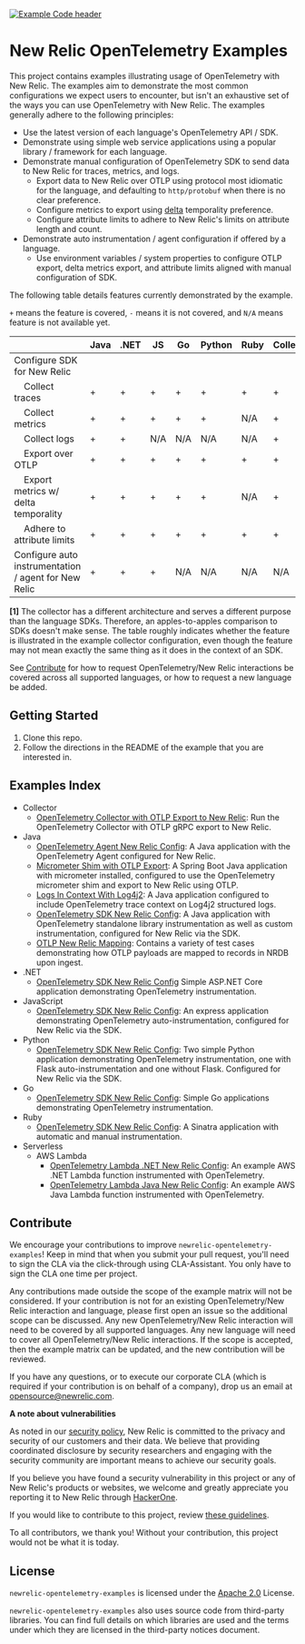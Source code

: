 [![Example Code header](https://github.com/newrelic/opensource-website/raw/develop/src/images/categories/Example_Code.png)](https://opensource.newrelic.com/oss-category/#example-code)

# New Relic OpenTelemetry Examples

This project contains examples illustrating usage of OpenTelemetry with New Relic. The examples aim to demonstrate the most common configurations we expect users to encounter, but isn't an exhaustive set of the ways you can use OpenTelemetry with New Relic. The examples generally adhere to the following principles:

* Use the latest version of each language's OpenTelemetry API / SDK.
* Demonstrate using simple web service applications using a popular library / framework for each language.
* Demonstrate manual configuration of OpenTelemetry SDK to send data to New Relic for traces, metrics, and logs.
  * Export data to New Relic over OTLP using protocol most idiomatic for the language, and defaulting to `http/protobuf` when there is no clear preference.
  * Configure metrics to export using [delta](https://github.com/open-telemetry/opentelemetry-specification/blob/main/specification/metrics/sdk_exporters/otlp.md) temporality preference.
  * Configure attribute limits to adhere to New Relic's limits on attribute length and count.
* Demonstrate auto instrumentation / agent configuration if offered by a language.
  * Use environment variables / system properties to configure OTLP export, delta metrics export, and attribute limits aligned with manual configuration of SDK.

The following table details features currently demonstrated by the example.

`+` means the feature is covered, `-` means it is not covered, and  `N/A` means feature is not available yet.

|                                                             | Java | .NET | JS  | Go  | Python | Ruby | Collector[1] |
|-------------------------------------------------------------|------|------|-----|-----|--------|------|--------------|
| Configure SDK for New Relic                                 |      |      |     |     |        |      |              |
| &nbsp;&nbsp;&nbsp;&nbsp;Collect traces                      | +    | +    | +   | +   | +      | +    | +            |
| &nbsp;&nbsp;&nbsp;&nbsp;Collect metrics                     | +    | +    | +   | +   | +      | N/A  | +            |
| &nbsp;&nbsp;&nbsp;&nbsp;Collect logs                        | +    | +    | N/A | N/A | N/A    | N/A  | +            |
| &nbsp;&nbsp;&nbsp;&nbsp;Export over OTLP                    | +    | +    | +   | +   | +      | +    | +            |
| &nbsp;&nbsp;&nbsp;&nbsp;Export metrics w/ delta temporality | +    | +    | +   | +   | +      | N/A  | +            |
| &nbsp;&nbsp;&nbsp;&nbsp;Adhere to attribute limits          | +    | +    | +   | +   | +      | +    | +            |
| Configure auto instrumentation / agent for New Relic        | +    | +    | +   | N/A | N/A    | N/A  | N/A          |


**[1]** The collector has a different architecture and serves a different purpose than the language SDKs. Therefore, an apples-to-apples comparison to SDKs doesn't make sense. The table roughly indicates whether the feature is illustrated in the example collector configuration, even though the feature may not mean exactly the same thing as it does in the context of an SDK.

See [Contribute](#contribute) for how to request OpenTelemetry/New Relic interactions be covered across all supported languages, or how to request a new language be added.

## Getting Started

1. Clone this repo.
2. Follow the directions in the README of the example that you are interested in.

## Examples Index

- Collector
  - [OpenTelemetry Collector with OTLP Export to New Relic](./collector): Run the OpenTelemetry Collector with OTLP gRPC export to New Relic.
- Java
  - [OpenTelemetry Agent New Relic Config](./java/agent-nr-config): A Java application with the OpenTelemetry Agent configured for New Relic.
  - [Micrometer Shim with OTLP Export](./java/logs-in-context-log4j2): A Spring Boot Java application with micrometer installed, configured to use the OpenTelemetry micrometer shim and export to New Relic using OTLP.
  - [Logs In Context With Log4j2](./java/logs-in-context-log4j2): A Java application configured to include OpenTelemetry trace context on Log4j2 structured logs.
  - [OpenTelemetry SDK New Relic Config](./java/sdk-nr-config): A Java application with OpenTelemetry standalone library instrumentation as well as custom instrumentation, configured for New Relic via the SDK.
  - [OTLP New Relic Mapping](./java/otlp-nr-mapping): Contains a variety of test cases demonstrating how OTLP payloads are mapped to records in NRDB upon ingest.
- .NET
  - [OpenTelemetry SDK New Relic Config](./dotnet/aspnetcore/) Simple ASP.NET Core application demonstrating OpenTelemetry instrumentation.
- JavaScript
  - [OpenTelemetry SDK New Relic Config](./javascript/simple-nodejs-app-http-exp): An express application demonstrating OpenTelemetry auto-instrumentation, configured for New Relic via the SDK.
- Python
  - [OpenTelemetry SDK New Relic Config](./python): Two simple Python application demonstrating OpenTelemetry instrumentation, one with Flask auto-instrumentation and one without Flask. Configured for New Relic via the SDK.
- Go
  - [OpenTelemetry SDK New Relic Config](./go): Simple Go applications demonstrating OpenTelemetry instrumentation.
- Ruby
  - [OpenTelemetry SDK New Relic Config](./ruby): A Sinatra application with automatic and manual instrumentation.
- Serverless
  - AWS Lambda
    - [OpenTelemetry Lambda .NET New Relic Config](./serverless/aws-lambda/dotnet): An example AWS .NET Lambda function instrumented with OpenTelemetry.
    - [OpenTelemetry Lambda Java New Relic Config](./serverless/aws-lambda/java): An example AWS Java Lambda function instrumented with OpenTelemetry.

## Contribute

We encourage your contributions to improve `newrelic-opentelemetry-examples`! Keep in mind that when you submit your pull request, you'll need to sign the CLA via the click-through using CLA-Assistant. You only have to sign the CLA one time per project.

Any contributions made outside the scope of the example matrix will not be considered. If your contribution is not for an existing OpenTelemetry/New Relic interaction and language, please first open an issue so the additional scope can be discussed.  Any new OpenTelemetry/New Relic interaction will need to be covered by all supported languages.  Any new language will need to cover all OpenTelemetry/New Relic interactions. If the scope is accepted, then the example matrix can be updated, and the new contribution will be reviewed.

If you have any questions, or to execute our corporate CLA (which is required if your contribution is on behalf of a company), drop us an email at opensource@newrelic.com.

**A note about vulnerabilities**

As noted in our [security policy](../../security/policy), New Relic is committed to the privacy and security of our customers and their data. We believe that providing coordinated disclosure by security researchers and engaging with the security community are important means to achieve our security goals.

If you believe you have found a security vulnerability in this project or any of New Relic's products or websites, we welcome and greatly appreciate you reporting it to New Relic through [HackerOne](https://hackerone.com/newrelic).

If you would like to contribute to this project, review [these guidelines](./CONTRIBUTING.md).

To all contributors, we thank you!  Without your contribution, this project would not be what it is today.

## License
`newrelic-opentelemetry-examples` is licensed under the [Apache 2.0](http://apache.org/licenses/LICENSE-2.0.txt) License.

`newrelic-opentelemetry-examples` also uses source code from third-party libraries. You can find full details on which libraries are used and the terms under which they are licensed in the third-party notices document.
